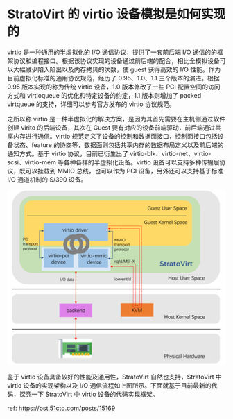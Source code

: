 # StratoVirt 的 virtio 设备模拟是如何实现的
virtio 是一种通用的半虚拟化的 I/O 通信协议，提供了一套前后端 I/O 通信的的框架协议和编程接口。根据该协议实现的设备通过前后端的配合，相比全模拟设备可以大幅减少陷入陷出以及内存拷贝的次数，使 guest 获得高效的 I/O 性能。作为目前虚拟化标准的通用协议规范，经历了 0.95、1.0、1.1 三个版本的演进。根据 0.95 版本实现的称为传统 virtio 设备，1.0 版本修改了一些 PCI 配置空间的访问方式和 virtioqueue 的优化和特定设备的约定，1.1 版本则增加了 packed virtqueue 的支持，详细可以参考官方发布的 virtio 协议规范。

之所以称 virtio 是一种半虚拟化的解决方案，是因为其首先需要在主机侧通过软件创建 virito 的后端设备，其次在 Guest 要有对应的设备前端驱动，前后端通过共享内存进行通信。virtio 规范定义了设备的控制和数据面接口，控制面接口包括设备状态、feature 的协商等，数据面则包括共享内存的数据布局定义以及前后端的通知方式。基于 virtio 协议，目前已衍生出了 virtio-blk、virtio-net、virtio-scsi、virtio-mem 等各种各样的半虚拟化设备。virtio 设备可以支持多种传输层协议，既可以挂载到 MMIO 总线，也可以作为 PCI 设备，另外还可以支持基于标准 I/O 通道机制的 S/390 设备。

![strato virtio](../asserts/strato-virtio-framework.png)

鉴于 virtio 设备具备较好的性能及通用性，StratoVirt 自然也支持，StratoVirt 中 virtio 设备的实现架构以及 I/O 通信流程如上图所示。下面就基于目前最新的代码，探究一下 StratoVirt 中 virtio 设备的代码实现框架。

ref: https://ost.51cto.com/posts/15169